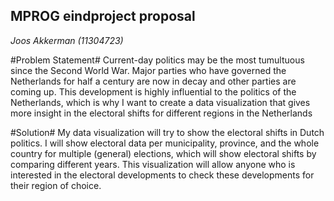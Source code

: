 ## MPROG eindproject proposal
*Joos Akkerman (11304723)*

#Problem Statement#
Current-day politics may be the most tumultuous since the Second World War. Major parties
who have governed the Netherlands for half a century are now in decay and other parties
are coming up. This development is highly influential to the politics of the Netherlands,
which is why I want to create a data visualization that gives more insight in the electoral
shifts for different regions in the Netherlands

#Solution#
My data visualization will try to show the electoral shifts in Dutch politics.
I will show electoral data per municipality, province, and the whole country for multiple
(general) elections, which will show electoral shifts by comparing different years.
This visualization will allow anyone who is interested in the electoral developments
to check these developments for their region of choice.

